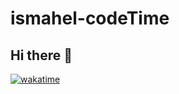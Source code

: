 # ismahel-codeTime

## Hi there 👋

[![wakatime](https://wakatime.com/badge/user/b1fd15f4-70d4-403c-9a20-e5484e19434a.svg)](https://wakatime.com/@b1fd15f4-70d4-403c-9a20-e5484e19434a)

